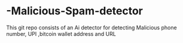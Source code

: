 # -Malicious-Spam-detector
This git repo consists of an Ai detector for detecting Malicious phone number, UPI ,bitcoin wallet address and URL
